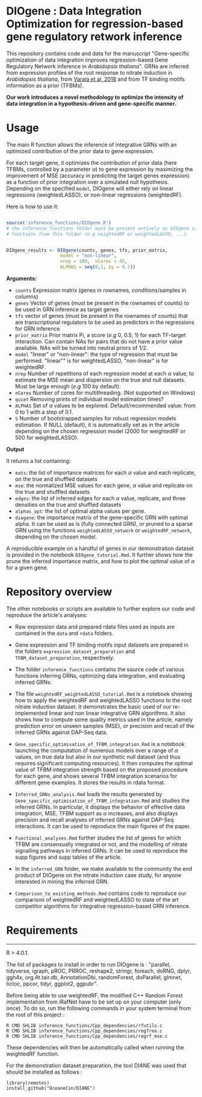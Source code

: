 # DIOgene : Data Integration Optimization for regression-based gene regulatory retwork inference


This repository contains code and data for the manuscript "Gene-specific optimization of data integration improves regression-based Gene Regulatory Network inference in _Arabidopsis thaliana_".
GRNs are inferred from expression profiles of the root response to nitrate induction in *Arabidopsis thaliana*, from [Varala et al, 2018](https://www.pnas.org/doi/abs/10.1073/pnas.1721487115) and from TF binding motifs information as a prior (TFBMs). 

**Our work introduces a novel methodology to optimize the intensity of data integration in a hypothesis-driven and gene-specific manner.**


# Usage


The main R function allows the inference of integrative GRNs with an optimized contribution of the prior data to gene expression.

For each target gene, it optimizes the contribution of prior data (here TFBMs, controlled by a parameter $\alpha$) to gene expression by maximizing the improvement of MSE (accuracy in predicting the target genes expression)  as a function of prior integration over a simulated null hypothesis. Depending on the specified `model`, DIOgene will either rely on linear regressions (weightedLASSO), or non-linear regressions (weightedRF).

Here is how to use it:

```r

source('inference_functions/DIOgene.R')
# the inference_functions folder must be present entirely as DIOgene calls other 
# functions from this folder (e.g weightedRF or weightedLASSO, ...)


DIOgene_results <- DIOgene(counts, genes, tfs, prior_matrix,
                    model = "non-linear",
                    nrep = 100,  nCores = 45,
                    ALPHAS = seq(0,1, by = 0.1))
```

**Arguments:**

+  `counts` Expression matrix (genes in rownames, conditions/samples in columns)
+  `genes` Vector of genes (must be present in the rownames of counts) to be used in GRN inference as target genes
+  `tfs` vector of genes (must be present in the rownames of counts) that are transcriptional regulators to be used as predictors in the regressions for GRN inference
+  `prior_matrix` Prior matrix Pi, a score (*e.g* 0, 0.5, 1) for each TF-target interaction.
Can contain NAs for pairs that do not have a prior value available. NAs will be turned into neutral priors of 1/2.
+  `model` "linear" or "non-linear": the type of regression that must be performed. "linear"" is for weightedLASSO, "non-linear" is for weightedRF.
+  `nrep` Number of repetitions of each regression model at each $\alpha$ value, to estimate the MSE mean and dispersion on the true and null datasets. Must be large enough (*e.g* 100 by default).
+  `nCores` Number of cores for multithreading. (Not supported on Windows)
+  `quiet` Removing prints of individual model estimation times? 
+  `ALPHAS` Set of $\alpha$ values to be explored. Default/recommended value: from 0 to 1 with a step of 0.1.
+  `S` Number of bootstrapped samples for robust regression models estimation. If NULL (default), it is automatically set as in the article depending on the chosen regression model (2000 for weightedRF or 500 for weightedLASSO).

**Output**

It returns a list containing:

+ `mats`: the list of importance matrices for each $\alpha$ value and each replicate,
on the true and shuffled datasets
+ `mse`: the normalized MSE values for each gene, $\alpha$ value and replicate on the true and shuffled datasets
+ `edges`: the list of inferred edges for each $\alpha$ value, replicate, and three densities
on the true and shuffled datasets
+ `alphas_opt`: the list of optimal alpha values per gene.
+ `diogene`: the importance matrix of the gene-specific GRN with optimal alpha. It can be used as is (fully connected GRN), or pruned to a sparse GRN using the functions `weightedLASSO_network` or `weightedRF_network`, depending on the chosen model.


A reproducible example on a handful of genes in our demonstration dataset is provided in the notebook `DIOgene_tutorial.Rmd`.
It further shows how the prune the inferred importance matrix, and how to plot the optimal value of $\alpha$ for a given gene.


# Repository overview

The other notebooks or scripts are available to further explore our code and reproduce the article's analyses:

+ Raw expression data and prepared rdata files used as inputs are contained in the `data` and `rdata` folders.

+ Gene expression and TF binding motifs input datasets are prepared in the folders `expression_dataset_preparation` and `TFBM_dataset_preparation`, respectively.

+ The folder `inference_functions` contains the source code of various functions inferring GRNs, optimizing data integration, and evaluating inferred GRNs.

+ The file `weightedRF_weightedLASSO_tutorial.Rmd` is a notebook showing how to apply the weightedRF and weightedLASSO functions to the root nitrate induction dataset. It demonstrates the basic used of our re-implemented linear and non linear integrative GRN algorithms. It also shows how to compute some quality metrics used in the article, namely prediction error on unseen samples (MSE), or precision and recall of the inferred GRNs against DAP-Seq data.


+ `Gene_specific_optimisation_of_TFBM_integration.Rmd` is a notebook launching the computation of numerous models over a range of $\alpha$ values, on true data but also in our synthetic null dataset (and thus requires significant computing resources). It then computes the optimal value of TFBM integration strength based on the proposed procedure for each gene, and shows several TFBM integration scenarios for different gene examples. It stores the results in rdata format.


+  `Inferred_GRNs_analysis.Rmd` loads the results generated by `Gene_specific_optimisation_of_TFBM_integration.Rmd` and studies the inferred GRNs. In particular, it displays the behavior of effective data integration, MSE, TFBM support as $\alpha$ increases, and also displays precision and recall analyses of inferred GRNs against DAP-Seq interactions. It can be used to reproduce the main figures of the paper.

+ `Functional_analyses.Rmd` further studies the list of genes for which TFBM are consensually integrated or not, and the modelling of nitrate signalling pathways in inferred GRNs. It can be used to reproduce the supp figures and supp tables of the article.


+ In the `inferred_GRN` folder, we make available to the community the end product of DIOgene on the nitrate induction case study, for anyone interested in mining the inferred GRN.

+ `Comparison_to_existing_methods.Rmd` contains code to reproduce our comparison of weightedRF and weightedLASSO to state of the art competitor algorithms for integrative regression-based GRN inference.


# Requirements
---

R > 4.0.1.


The list of packages to install in order to run DIOgene is : "parallel, tidyverse, igraph, pROC, PRROC, reshape2, stringr, foreach, doRNG, dplyr, ggh4x, org.At.tair.db, AnnotationDbi, randomForest, doParallel, glmnet, tictoc, ppcor, tidyr, ggplot2, ggpubr".

Before being able to use weightedRF, the modified C++ Random Forest implementation from iRafNet have to be set up on your computer (only once). To do so, run the following commands in your system terminal from the root of this project :

```
R CMD SHLIB inference_functions/Cpp_dependencies/rfutils.c
R CMD SHLIB inference_functions/Cpp_dependencies/regTree.c
R CMD SHLIB inference_functions/Cpp_dependencies/regrf_mse.c
```

These dependencies will then be automatically called when running the weightedRF function.

For the demonstration dataset preparation, the tool DIANE was used that should be installed as follows :

```
library(remotes)
install_github("OceaneCsn/DIANE")
```


